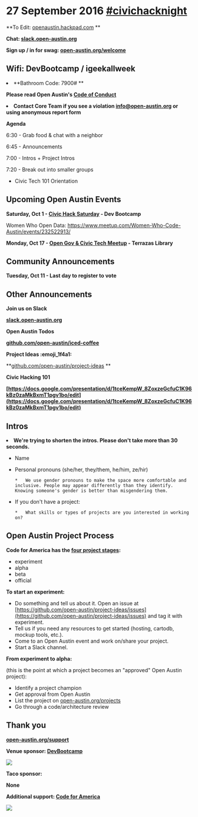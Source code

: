 # 27 September 2016 [#civichacknight](https://openaustin.hackpad.com/ep/search/?q=%23civichacknight&via=tiSXhVCI56q)

**To Edit: [openaustin.hackpad.com](https://openaustin.hackpad.com/)   **

**Chat: [slack.open-austin.org](http://slack.open-austin.org/)**

**Sign up / in for swag: [open-austin.org/welcome](http://open-austin.org/welcome)**

## Wifi: DevBootcamp / igeekallweek
<undefined><li>**Bathroom Code: 7900# **</li></undefined>

**Please read Open Austin's [Code of Conduct ](https://www.open-austin.org/about/#code-of-conduct)**
<undefined><li>**Contact Core Team if you see a violation info@open-austin.org or using anonymous report form**</li></undefined>

**Agenda**

6:30 - Grab food & chat with a neighbor

6:45 - Announcements

7:00 - Intros + Project Intros

7:20 - Break out into smaller groups

*   Civic Tech 101 Orientation 

## Upcoming Open Austin Events

**Saturday, Oct 1 - [Civic Hack Saturday](http://www.meetup.com/Open-Austin/events/233145895/) - Dev Bootcamp**

Women Who Open Data: [](https://www.meetup.com/Women-Who-Code-Austin/events/232522913/)https://www.meetup.com/Women-Who-Code-Austin/events/232522913/

**Monday, Oct 17 - [Open Gov & Civic Tech Meetup](http://www.meetup.com/Open-Austin/events/228586539/) - Terrazas Library**

## Community Announcements

**Tuesday, Oct 11 -  Last day to register to vote**

## Other Announcements

**Join us on Slack**

**[slack.open-austin.org](https://slack.open-austin.org/)**

**Open Austin Todos**

**[github.com/open-austin/iced-coffee](https://github.com/open-austin/iced-coffee)**

**Project Ideas :emoji_1f4a1:**

**[github.com/open-austin/project-ideas](https://github.com/open-austin/project-ideas) **

**Civic Hacking 101**

[](https://docs.google.com/presentation/d/1tceKempW_8ZoxzeGcfuC1K96kBz0zaMkBxmT1pgv1bo/edit)**<u>[https://docs.google.com/presentation/d/1tceKempW_8ZoxzeGcfuC1K96kBz0zaMkBxmT1pgv1bo/edit](https://docs.google.com/presentation/d/1tceKempW_8ZoxzeGcfuC1K96kBz0zaMkBxmT1pgv1bo/edit)</u>**

## Intros
<undefined><li>**We're trying to shorten the intros. Please don't take more than 30 seconds.**</li></undefined>

*   Name
*   Personal pronouns (she/her, they/them, he/him, ze/hir)

        *   We use gender pronouns to make the space more comfortable and inclusive. People may appear differently than they identify. Knowing someone's gender is better than misgendering them. 

*   If you don't have a project:

        *   What skills or types of projects are you interested in working on?

## Open Austin Project Process

**Code for America has the [four project stages](http://www.codeforamerica.org/brigade/projects/stages):**

*   experiment
*   alpha
*   beta
*   official

**To start an experiment:**

*   Do something and tell us about it. Open an issue at [](https://github.com/open-austin/project-ideas/issues)[https://github.com/open-austin/project-ideas/issues](https://github.com/open-austin/project-ideas/issues) and tag it with experiment.
*   Tell us if you need any resources to get started (hosting, cartodb, mockup tools, etc.).
*   Come to an Open Austin event and work on/share your project.
*   Start a Slack channel.

**From experiment to alpha:**

(this is the point at which a project becomes an "approved" Open Austin project):

*   Identify a project champion
*   Get approval from Open Austin
*   List the project on [open-austin.org/projects](https://open-austin.org/projects)
*   Go through a code/architecture review

## Thank you

**[open-austin.org/support](https://open-austin.org/support)**

**Venue sponsor: [DevBootcamp](http://devbootcamp.com/locations/austin/)**

![](https://hackpad-attachments.s3.amazonaws.com/openaustin.hackpad.com_O8iNAc7Wl00_p.384134_1468359547139_undefined)

**Taco sponsor:**

**None**

**Additional support: [Code for America](https://www.codeforamerica.org/brigade/)**

![](http://upload.wikimedia.org/wikipedia/commons/6/6b/Codeforamerica_logo.png)